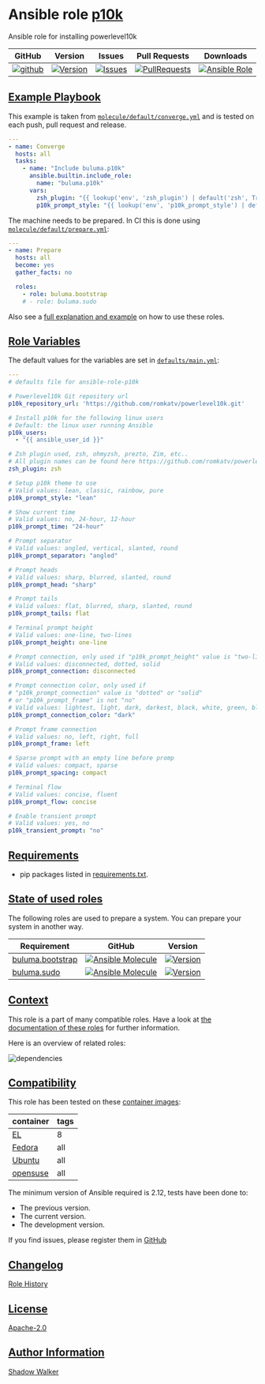 # Ansible role [p10k](https://galaxy.ansible.com/ui/standalone/roles/buluma/p10k/documentation)

Ansible role for installing powerlevel10k

|GitHub|Version|Issues|Pull Requests|Downloads|
|------|-------|------|-------------|---------|
|[![github](https://github.com/buluma/ansible-role-p10k/actions/workflows/molecule.yml/badge.svg)](https://github.com/buluma/ansible-role-p10k/actions/workflows/molecule.yml)|[![Version](https://img.shields.io/github/release/buluma/ansible-role-p10k.svg)](https://github.com/buluma/ansible-role-p10k/releases/)|[![Issues](https://img.shields.io/github/issues/buluma/ansible-role-p10k.svg)](https://github.com/buluma/ansible-role-p10k/issues/)|[![PullRequests](https://img.shields.io/github/issues-pr-closed-raw/buluma/ansible-role-p10k.svg)](https://github.com/buluma/ansible-role-p10k/pulls/)|[![Ansible Role](https://img.shields.io/ansible/role/d/buluma/p10k)](https://galaxy.ansible.com/ui/standalone/roles/buluma/p10k/documentation)|

## [Example Playbook](#example-playbook)

This example is taken from [`molecule/default/converge.yml`](https://github.com/buluma/ansible-role-p10k/blob/master/molecule/default/converge.yml) and is tested on each push, pull request and release.

```yaml
---
- name: Converge
  hosts: all
  tasks:
    - name: "Include buluma.p10k"
      ansible.builtin.include_role:
        name: "buluma.p10k"
      vars:
        zsh_plugin: "{{ lookup('env', 'zsh_plugin') | default('zsh', True) }}"
        p10k_prompt_style: "{{ lookup('env', 'p10k_prompt_style') | default('rainbow', True) }}"
```

The machine needs to be prepared. In CI this is done using [`molecule/default/prepare.yml`](https://github.com/buluma/ansible-role-p10k/blob/master/molecule/default/prepare.yml):

```yaml
---
- name: Prepare
  hosts: all
  become: yes
  gather_facts: no

  roles:
    - role: buluma.bootstrap
    # - role: buluma.sudo
```

Also see a [full explanation and example](https://buluma.github.io/how-to-use-these-roles.html) on how to use these roles.

## [Role Variables](#role-variables)

The default values for the variables are set in [`defaults/main.yml`](https://github.com/buluma/ansible-role-p10k/blob/master/defaults/main.yml):

```yaml
---
# defaults file for ansible-role-p10k

# Powerlevel10k Git repository url
p10k_repository_url: 'https://github.com/romkatv/powerlevel10k.git'

# Install p10k for the following linux users
# Default: the linux user running Ansible
p10k_users:
  - "{{ ansible_user_id }}"

# Zsh plugin used, zsh, ohmyzsh, prezto, Zim, etc..
# All plugin names can be found here https://github.com/romkatv/powerlevel10k#installation
zsh_plugin: zsh

# Setup p10k theme to use
# Valid values: lean, classic, rainbow, pure
p10k_prompt_style: "lean"

# Show current time
# Valid values: no, 24-hour, 12-hour
p10k_prompt_time: "24-hour"

# Prompt separator
# Valid values: angled, vertical, slanted, round
p10k_prompt_separator: "angled"

# Prompt heads
# Valid values: sharp, blurred, slanted, round
p10k_prompt_head: "sharp"

# Prompt tails
# Valid values: flat, blurred, sharp, slanted, round
p10k_prompt_tails: flat

# Terminal prompt height
# Valid values: one-line, two-lines
p10k_prompt_height: one-line

# Prompt connection, only used if "p10k_prompt_height" value is "two-lines"
# Valid values: disconnected, dotted, solid
p10k_prompt_connection: disconnected

# Prompt connection color, only used if
# "p10k_prompt_connection" value is "dotted" or "solid"
# or "p10k_prompt_frame" is not "no"
# Valid values: lightest, light, dark, darkest, black, white, green, blue
p10k_prompt_connection_color: "dark"

# Prompt frame connection
# Valid values: no, left, right, full
p10k_prompt_frame: left

# Sparse prompt with an empty line before promp
# Valid values: compact, sparse
p10k_prompt_spacing: compact

# Terminal flow
# Valid values: concise, fluent
p10k_prompt_flow: concise

# Enable transient prompt
# Valid values: yes, no
p10k_transient_prompt: "no"
```

## [Requirements](#requirements)

- pip packages listed in [requirements.txt](https://github.com/buluma/ansible-role-p10k/blob/master/requirements.txt).

## [State of used roles](#state-of-used-roles)

The following roles are used to prepare a system. You can prepare your system in another way.

| Requirement | GitHub | Version |
|-------------|--------|--------|
|[buluma.bootstrap](https://galaxy.ansible.com/buluma/bootstrap)|[![Ansible Molecule](https://github.com/buluma/ansible-role-bootstrap/actions/workflows/molecule.yml/badge.svg)](https://github.com/buluma/ansible-role-bootstrap/actions/workflows/molecule.yml)|[![Version](https://img.shields.io/github/release/buluma/ansible-role-bootstrap.svg)](https://github.com/shadowwalker/ansible-role-bootstrap)|
|[buluma.sudo](https://galaxy.ansible.com/buluma/sudo)|[![Ansible Molecule](https://github.com/buluma/ansible-role-sudo/actions/workflows/molecule.yml/badge.svg)](https://github.com/buluma/ansible-role-sudo/actions/workflows/molecule.yml)|[![Version](https://img.shields.io/github/release/buluma/ansible-role-sudo.svg)](https://github.com/shadowwalker/ansible-role-sudo)|

## [Context](#context)

This role is a part of many compatible roles. Have a look at [the documentation of these roles](https://buluma.github.io/) for further information.

Here is an overview of related roles:

![dependencies](https://raw.githubusercontent.com/buluma/ansible-role-p10k/png/requirements.png "Dependencies")

## [Compatibility](#compatibility)

This role has been tested on these [container images](https://hub.docker.com/u/buluma):

|container|tags|
|---------|----|
|[EL](https://hub.docker.com/r/buluma/enterpriselinux)|8|
|[Fedora](https://hub.docker.com/r/buluma/fedora)|all|
|[Ubuntu](https://hub.docker.com/r/buluma/ubuntu)|all|
|[opensuse](https://hub.docker.com/r/buluma/opensuse)|all|

The minimum version of Ansible required is 2.12, tests have been done to:

- The previous version.
- The current version.
- The development version.

If you find issues, please register them in [GitHub](https://github.com/buluma/ansible-role-p10k/issues)

## [Changelog](#changelog)

[Role History](https://github.com/buluma/ansible-role-p10k/blob/master/CHANGELOG.md)

## [License](#license)

[Apache-2.0](https://github.com/buluma/ansible-role-p10k/blob/master/LICENSE)

## [Author Information](#author-information)

[Shadow Walker](https://buluma.github.io/)

